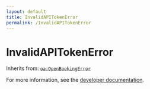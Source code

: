 ```yaml
---
layout: default
title: InvalidAPITokenError
permalink: /InvalidAPITokenError
---
```


# InvalidAPITokenError


Inherits from: [`oa:OpenBookingError`](https://openactive.io/OpenBookingError)

For more information, see the [developer documentation](https://developer.openactive.io/data-model/types/).